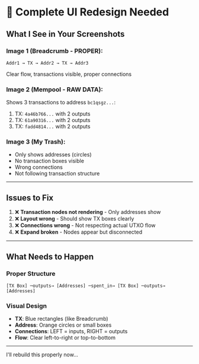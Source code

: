 # 🔄 Complete UI Redesign Needed

## What I See in Your Screenshots

### Image 1 (Breadcrumb - PROPER):
```
Addr1 → TX → Addr2 → TX → Addr3
```
Clear flow, transactions visible, proper connections

### Image 2 (Mempool - RAW DATA):
Shows 3 transactions to address `bc1qsgz...`:
1. TX: `4a46b766...` with 2 outputs
2. TX: `61a90316...` with 2 outputs  
3. TX: `fadd4814...` with 2 outputs

### Image 3 (My Trash):
- Only shows addresses (circles)
- No transaction boxes visible
- Wrong connections
- Not following transaction structure

---

## Issues to Fix

1. ❌ **Transaction nodes not rendering** - Only addresses show
2. ❌ **Layout wrong** - Should show TX boxes clearly
3. ❌ **Connections wrong** - Not respecting actual UTXO flow
4. ❌ **Expand broken** - Nodes appear but disconnected

---

## What Needs to Happen

### Proper Structure
```
[TX Box] ─outputs→ [Addresses] ─spent_in→ [TX Box] ─outputs→ [Addresses]
```

### Visual Design
- **TX**: Blue rectangles (like Breadcrumb)
- **Address**: Orange circles or small boxes
- **Connections**: LEFT = inputs, RIGHT = outputs
- **Flow**: Clear left-to-right or top-to-bottom

---

I'll rebuild this properly now...




